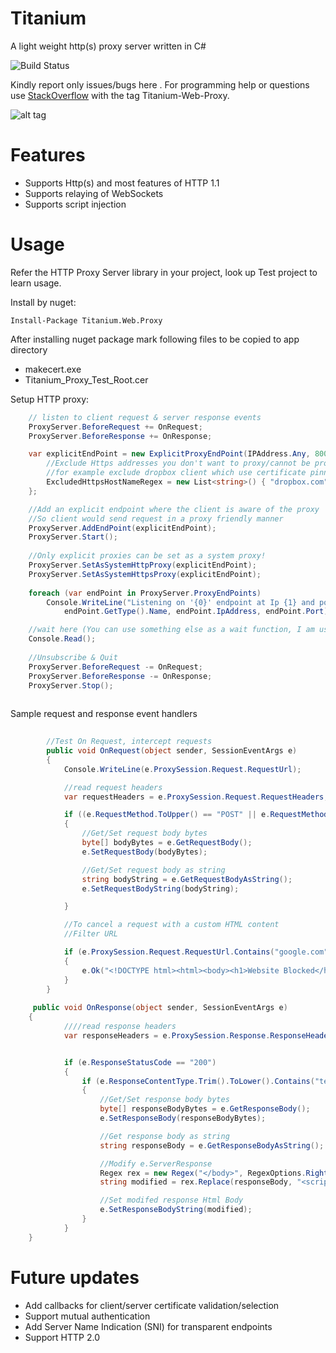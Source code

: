 Titanium
========
A light weight http(s) proxy server written in C#

![Build Status](https://ci.appveyor.com/api/projects/status/rvlxv8xgj0m7lkr4?svg=true)

Kindly report only issues/bugs here . For programming help or questions use [StackOverflow](http://stackoverflow.com/questions/tagged/titanium-web-proxy) with the tag Titanium-Web-Proxy.

![alt tag](https://raw.githubusercontent.com/titanium007/Titanium/master/Titanium.Web.Proxy.Test/Capture.PNG)

Features
========

* Supports Http(s) and most features of HTTP 1.1 
* Supports relaying of WebSockets
* Supports script injection

Usage
=====

Refer the HTTP Proxy Server library in your project, look up Test project to learn usage.

Install by nuget:

    Install-Package Titanium.Web.Proxy

After installing nuget package mark following files to be copied to app directory

* makecert.exe
* Titanium_Proxy_Test_Root.cer


Setup HTTP proxy:

```csharp
	// listen to client request & server response events
	ProxyServer.BeforeRequest += OnRequest;
	ProxyServer.BeforeResponse += OnResponse;

	var explicitEndPoint = new ExplicitProxyEndPoint(IPAddress.Any, 8000, true){
		//Exclude Https addresses you don't want to proxy/cannot be proxied
		//for example exclude dropbox client which use certificate pinning
		ExcludedHttpsHostNameRegex = new List<string>() { "dropbox.com" }
	};

	//Add an explicit endpoint where the client is aware of the proxy
	//So client would send request in a proxy friendly manner
	ProxyServer.AddEndPoint(explicitEndPoint);
	ProxyServer.Start();
	
	//Only explicit proxies can be set as a system proxy!
	ProxyServer.SetAsSystemHttpProxy(explicitEndPoint);
	ProxyServer.SetAsSystemHttpsProxy(explicitEndPoint);
	
	foreach (var endPoint in ProxyServer.ProxyEndPoints)
		Console.WriteLine("Listening on '{0}' endpoint at Ip {1} and port: {2} ", 
			endPoint.GetType().Name, endPoint.IpAddress, endPoint.Port);

	//wait here (You can use something else as a wait function, I am using this as a demo)
	Console.Read();
	
	//Unsubscribe & Quit
	ProxyServer.BeforeRequest -= OnRequest;
    ProxyServer.BeforeResponse -= OnResponse;
	ProxyServer.Stop();
	
```
Sample request and response event handlers

```csharp
		
		//Test On Request, intercept requests
        public void OnRequest(object sender, SessionEventArgs e)
        {
            Console.WriteLine(e.ProxySession.Request.RequestUrl);

            //read request headers
            var requestHeaders = e.ProxySession.Request.RequestHeaders;

            if ((e.RequestMethod.ToUpper() == "POST" || e.RequestMethod.ToUpper() == "PUT"))
            {
                //Get/Set request body bytes
                byte[] bodyBytes = e.GetRequestBody();
                e.SetRequestBody(bodyBytes);

                //Get/Set request body as string
                string bodyString = e.GetRequestBodyAsString();
                e.SetRequestBodyString(bodyString);

            }

            //To cancel a request with a custom HTML content
            //Filter URL

            if (e.ProxySession.Request.RequestUrl.Contains("google.com"))
            {
                e.Ok("<!DOCTYPE html><html><body><h1>Website Blocked</h1><p>Blocked by titanium web proxy.</p></body></html>");
            }
        }
	
	 public void OnResponse(object sender, SessionEventArgs e)
	{
            ////read response headers
            var responseHeaders = e.ProxySession.Response.ResponseHeaders;


            if (e.ResponseStatusCode == "200")
            {
                if (e.ResponseContentType.Trim().ToLower().Contains("text/html"))
                {
                    //Get/Set response body bytes
                    byte[] responseBodyBytes = e.GetResponseBody();
                    e.SetResponseBody(responseBodyBytes);

                    //Get response body as string
                    string responseBody = e.GetResponseBodyAsString();

                    //Modify e.ServerResponse
                    Regex rex = new Regex("</body>", RegexOptions.RightToLeft | RegexOptions.IgnoreCase | RegexOptions.Multiline);
                    string modified = rex.Replace(responseBody, "<script type =\"text/javascript\">alert('Response was modified by this script!');</script></body>", 1);

                    //Set modifed response Html Body
                    e.SetResponseBodyString(modified);
                }
            }
	}
```
Future updates
============
* Add callbacks for client/server certificate validation/selection
* Support mutual authentication
* Add Server Name Indication (SNI) for transparent endpoints
* Support HTTP 2.0 

